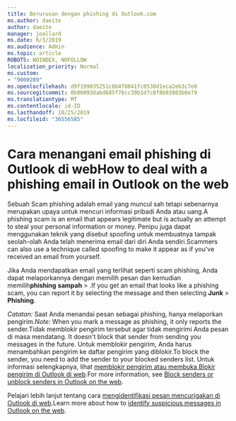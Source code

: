 ```yaml
---
title: Berurusan dengan phishing di Outlook.com
ms.author: daeite
author: daeite
manager: joallard
ms.date: 6/3/2019
ms.audience: Admin
ms.topic: article
ROBOTS: NOINDEX, NOFOLLOW
localization_priority: Normal
ms.custom:
- "9000289"
ms.openlocfilehash: d9f199035251c8b4f8041fc8530d1eca2eb3c7e8
ms.sourcegitcommit: 0b06093dabd685f76cc39b1d7c0f8b03883b6e79
ms.translationtype: MT
ms.contentlocale: id-ID
ms.lasthandoff: 10/25/2019
ms.locfileid: "36556585"
---
```

# <a name="how-to-deal-with-a-phishing-email-in-outlook-on-the-web"></a><span data-ttu-id="53766-102">Cara menangani email phishing di Outlook di web</span><span class="sxs-lookup"><span data-stu-id="53766-102">How to deal with a phishing email in Outlook on the web</span></span>

<span data-ttu-id="53766-103">Sebuah Scam phishing adalah email yang muncul sah tetapi sebenarnya merupakan upaya untuk mencuri informasi pribadi Anda atau uang.</span><span class="sxs-lookup"><span data-stu-id="53766-103">A phishing scam is an email that appears legitimate but is actually an attempt to steal your personal information or money.</span></span> <span data-ttu-id="53766-104">Penipu juga dapat menggunakan teknik yang disebut spoofing untuk membuatnya tampak seolah-olah Anda telah menerima email dari diri Anda sendiri.</span><span class="sxs-lookup"><span data-stu-id="53766-104">Scammers can also use a technique called spoofing to make it appear as if you've received an email from yourself.</span></span>

<span data-ttu-id="53766-105">Jika Anda mendapatkan email yang terlihat seperti scam phishing, Anda dapat melaporkannya dengan memilih pesan dan kemudian memilih**phishing** **sampah** > .</span><span class="sxs-lookup"><span data-stu-id="53766-105">If you get an email that looks like a phishing scam, you can report it by selecting the message and then selecting **Junk** > **Phishing**.</span></span>

<span data-ttu-id="53766-106">*Catatan:* Saat Anda menandai pesan sebagai phishing, hanya melaporkan pengirim.</span><span class="sxs-lookup"><span data-stu-id="53766-106">*Note:* When you mark a message as phishing, it only reports the sender.</span></span><span data-ttu-id="53766-107">Tidak memblokir pengirim tersebut agar tidak mengirimi Anda pesan di masa mendatang.</span><span class="sxs-lookup"><span data-stu-id="53766-107"> It doesn't block that sender from sending you messages in the future.</span></span> <span data-ttu-id="53766-108">Untuk memblokir pengirim, Anda harus menambahkan pengirim ke daftar pengirim yang diblokir.</span><span class="sxs-lookup"><span data-stu-id="53766-108">To block the sender, you need to add the sender to your blocked senders list.</span></span> <span data-ttu-id="53766-109">Untuk informasi selengkapnya, lihat [memblokir pengirim atau membuka Blokir pengirim di Outlook di web](https://support.office.com/article/9bf812d4-6995-4d19-901a-76d6e26939b0).</span><span class="sxs-lookup"><span data-stu-id="53766-109">For more information, see [Block senders or unblock senders in Outlook on the web](https://support.office.com/article/9bf812d4-6995-4d19-901a-76d6e26939b0).</span></span>

<span data-ttu-id="53766-110">Pelajari lebih lanjut tentang cara [mengidentifikasi pesan mencurigakan di Outlook di web](https://support.office.com/article/3d44102b-6ce3-4f7c-a359-b623bec82206).</span><span class="sxs-lookup"><span data-stu-id="53766-110">Learn more about how to [identify suspicious messages in Outlook on the web](https://support.office.com/article/3d44102b-6ce3-4f7c-a359-b623bec82206).</span></span>
